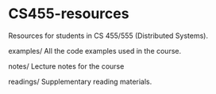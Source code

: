 # CS455-resources
Resources for students in CS 455/555 (Distributed Systems).

examples/ All the code examples used in the course.

notes/ Lecture notes for the course

readings/ Supplementary reading materials.
